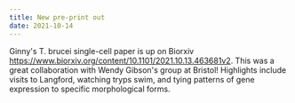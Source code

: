 ```yaml
---
title: New pre-print out
date: 2021-10-14
---
```


Ginny's T. brucei single-cell paper is up on Biorxiv https://www.biorxiv.org/content/10.1101/2021.10.13.463681v2. This was a great collaboration with Wendy Gibson's group at Bristol! Highlights include visits to Langford, watching tryps swim, and tying patterns of gene expression to specific morphological forms. 
